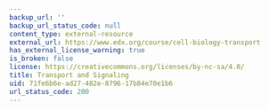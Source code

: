 ```yaml
---
backup_url: ''
backup_url_status_code: null
content_type: external-resource
external_url: https://www.edx.org/course/cell-biology-transport
has_external_license_warning: true
is_broken: false
license: https://creativecommons.org/licenses/by-nc-sa/4.0/
title: Transport and Signaling
uid: 71fe6b6e-ad27-482e-8796-17b84e70e1b6
url_status_code: 200
---
```


